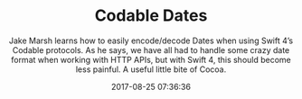 ---
title: "Codable Dates"
subtitle: "Jake Marsh learns how to easily encode/decode Dates when using Swift 4’s Codable protocols. As he says, we have all had to handle some crazy date format when working with HTTP APIs, but with Swift 4, this should become less painful. A useful little bite of Cocoa."
tags: ["codable","swift4"]
link: "https://littlebitesofcocoa.com/316-codable-dates"
date: "2017-08-25 07:36:36"
---